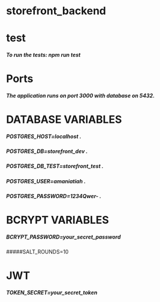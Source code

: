 # storefront_backend


# test 
##### To run the tests: npm run test


# Ports
##### The application runs on port 3000 with database on 5432.


# DATABASE VARIABLES
##### POSTGRES_HOST=localhost .
##### POSTGRES_DB=storefront_dev .
##### POSTGRES_DB_TEST=storefront_test .
##### POSTGRES_USER=amaniatiah .
##### POSTGRES_PASSWORD=1234Qwer- .

# BCRYPT VARIABLES
##### BCRYPT_PASSWORD=your_secret_password
#####SALT_ROUNDS=10

# JWT
##### TOKEN_SECRET=your_secret_token
